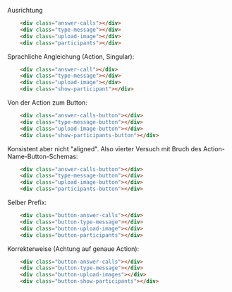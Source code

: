 Ausrichtung

```html
    <div class="answer-calls"></div>
    <div class="type-message"></div>
    <div class="upload-image"></div>
    <div class="participants"></div>
```

Sprachliche Angleichung (Action, Singular):

```html
    <div class="answer-call"></div>
    <div class="type-message"></div>
    <div class="upload-image"></div>
    <div class="show-participant"></div>
```

Von der Action zum Button:

```html
    <div class="answer-calls-button"></div>
    <div class="type-message-button"></div>
    <div class="upload-image-button"></div>
    <div class="show-participants-button"></div>
```

Konsistent aber nicht "aligned". Also vierter Versuch mit Bruch des Action-Name-Button-Schemas:

```html
    <div class="answer-calls-button"></div>
    <div class="type-message-button"></div>
    <div class="upload-image-button"></div>
    <div class="participants-button"></div>
```

Selber Prefix:

```html
    <div class="button-answer-calls"></div>
    <div class="button-type-message"></div>
    <div class="button-upload-image"></div>
    <div class="button-participants"></div>
```

Korrekterweise (Achtung auf genaue Action):

```html
    <div class="button-answer-calls"></div>
    <div class="button-type-message"></div>
    <div class="button-upload-images"></div>
    <div class="button-show-participants"></div>
```